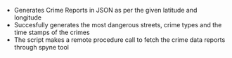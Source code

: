 - Generates Crime Reports in JSON as per the given latitude and longitude
- Succesfully generates the most dangerous streets, crime types and the time stamps of the crimes
- The script makes a remote procedure call to fetch the crime data reports through spyne tool

